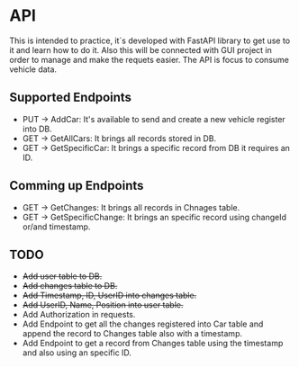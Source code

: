 # API
This is intended to practice, it´s developed with FastAPI library to get use to it and learn how to do it. Also this will be connected with GUI project in order to manage and make the requets easier. The API is focus to consume vehicle data.

## Supported Endpoints 
- PUT -> AddCar: It's available to send and create a new vehicle register into DB.
- GET -> GetAllCars: It brings all records stored in DB.
- GET -> GetSpecificCar: It brings a specific record from DB it requires an ID.

## Comming up Endpoints
- GET -> GetChanges: It brings all records in Chnages table.
- GET -> GetSpecificChange: It brings an specific record using changeId or/and timestamp.

## TODO
- ~~Add user table to DB.~~
- ~~Add changes table to DB.~~
- ~~Add Timestamp, ID, UserID into changes table.~~
- ~~Add UserID, Name, Position into user table.~~
- Add Authorization in requests.
- Add Endpoint to get all the changes registered into Car table and append the record to Changes table also with a timestamp.
- Add Endpoint to get a record from Changes table using the timestamp and also using an specific ID.
